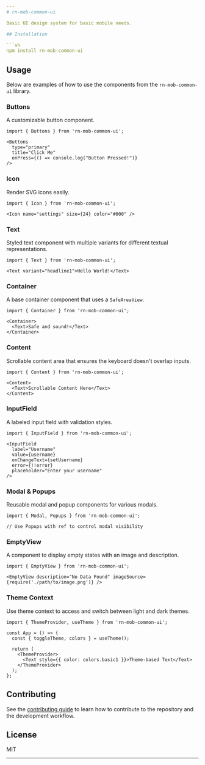 ```yaml
---
# rn-mob-common-ui

Basic UI design system for basic mobile needs.

## Installation

```sh
npm install rn-mob-common-ui
```

## Usage

Below are examples of how to use the components from the `rn-mob-common-ui` library.

### Buttons

A customizable button component.

```tsx
import { Buttons } from 'rn-mob-common-ui';

<Buttons
  type="primary"
  title="Click Me"
  onPress={() => console.log("Button Pressed!")}
/>
```

### Icon

Render SVG icons easily.

```tsx
import { Icon } from 'rn-mob-common-ui';

<Icon name="settings" size={24} color="#000" />
```

### Text

Styled text component with multiple variants for different textual representations.

```tsx
import { Text } from 'rn-mob-common-ui';

<Text variant="headline1">Hello World!</Text>
```

### Container

A base container component that uses a `SafeAreaView`.

```tsx
import { Container } from 'rn-mob-common-ui';

<Container>
  <Text>Safe and sound!</Text>
</Container>
```

### Content

Scrollable content area that ensures the keyboard doesn't overlap inputs.

```tsx
import { Content } from 'rn-mob-common-ui';

<Content>
  <Text>Scrollable Content Here</Text>
</Content>
```

### InputField

A labeled input field with validation styles.

```tsx
import { InputField } from 'rn-mob-common-ui';

<InputField
  label="Username"
  value={username}
  onChangeText={setUsername}
  error={!!error}
  placeholder="Enter your username"
/>
```

### Modal & Popups

Reusable modal and popup components for various modals.

```tsx
import { Modal, Popups } from 'rn-mob-common-ui';

// Use Popups with ref to control modal visibility
```

### EmptyView

A component to display empty states with an image and description.

```tsx
import { EmptyView } from 'rn-mob-common-ui';

<EmptyView description="No Data Found" imageSource={require('./path/to/image.png')} />
```

### Theme Context

Use theme context to access and switch between light and dark themes.

```tsx
import { ThemeProvider, useTheme } from 'rn-mob-common-ui';

const App = () => {
  const { toggleTheme, colors } = useTheme();

  return (
    <ThemeProvider>
      <Text style={{ color: colors.basic1 }}>Theme-based Text</Text>
    </ThemeProvider>
  );
};
```

## Contributing

See the [contributing guide](CONTRIBUTING.md) to learn how to contribute to the repository and the development workflow.

## License

MIT

---
```

